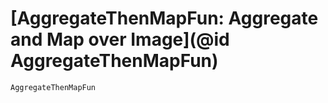 # [AggregateThenMapFun: Aggregate and Map over Image](@id AggregateThenMapFun)

```@docs
AggregateThenMapFun
```
